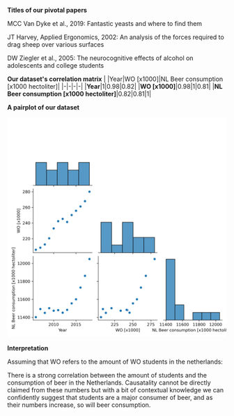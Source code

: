 **Titles of our pivotal papers**

MCC Van Dyke et al., 2019: Fantastic yeasts and where to find them

JT Harvey, Applied Ergonomics, 2002: An analysis of the forces required to drag sheep over various surfaces

DW Ziegler et al., 2005: The neurocognitive effects of alcohol on adolescents and college students 

**Our dataset's correlation matrix**
| |Year|WO [x1000]|NL Beer consumption [x1000 hectoliter]|
|-|-|-|-|
|**Year**|1|0.98|0.82|
|**WO [x1000]**|0.98|1|0.81|
|**NL Beer consumption [x1000 hectoliter]**|0.82|0.81|1|


**A pairplot of our dataset**

![Correlation Heatmap](pairplots.png)

**Interpretation** 

Assuming that WO refers to the amount of WO students in the netherlands:

There is a strong correlation between the amount of students and the consumption of beer in the Netherlands. Causatality cannot be directly claimed from these numbers but with a bit of contextual knowledge we can confidently suggest that students are a major consumer of beer, and as their numbers increase, so will beer consumption.
